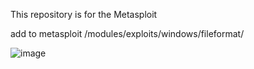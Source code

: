This repository is for the Metasploit 

add to metasploit /modules/exploits/windows/fileformat/

![image](https://user-images.githubusercontent.com/1030531/91667728-f28ed700-eb06-11ea-88b1-458dfd8141d6.png)
